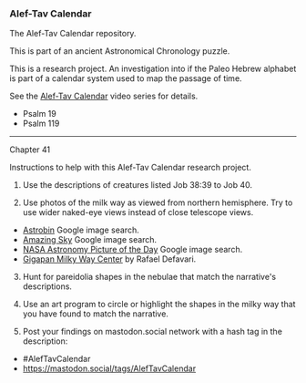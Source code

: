 ### Alef-Tav Calendar
The Alef-Tav Calendar repository.

This is part of an ancient Astronomical Chronology puzzle.

This is a research project.  An investigation into if the Paleo Hebrew alphabet is part of a calendar system used to map the passage of time.

See the [Alef-Tav Calendar](https://www.youtube.com/playlist?list=PLbRaSh0207d5oxxRnekgN2GdKQNFtZT2z) video series for details.

* Psalm 19
* Psalm 119

---

Chapter 41

Instructions to help with this Alef-Tav Calendar research project.

1) Use the descriptions of creatures listed Job 38:39 to Job 40.

2) Use photos of the milk way as viewed from northern hemisphere.  Try to use wider naked-eye views instead of close telescope views.
 - [Astrobin](https://www.google.com/search?q=milkyway+site:astrobin.com&tbm=isch) Google image search.
 - [Amazing Sky](https://www.google.com/search?q=milkyway+site:amazingsky.net&tbm=isch) Google image search.
 - [NASA Astronomy Picture of the Day](https://www.google.com/search?q=milkyway+site:apod.nasa.gov&tbm=isch) Google image search.
 - [Gigapan Milky Way Center](https://www.gigapan.com/gigapans/181643/options/nosnapshots,fullscreen/iframe/flash.html?height=1920) by Rafael Defavari.

3) Hunt for pareidolia shapes in the nebulae that match the narrative's descriptions.

4) Use an art program to circle or highlight the shapes in the milky way that you have found to match the narrative.

5) Post your findings on mastodon.social network with a hash tag in the description:
 - #AlefTavCalendar
 - https://mastodon.social/tags/AlefTavCalendar


